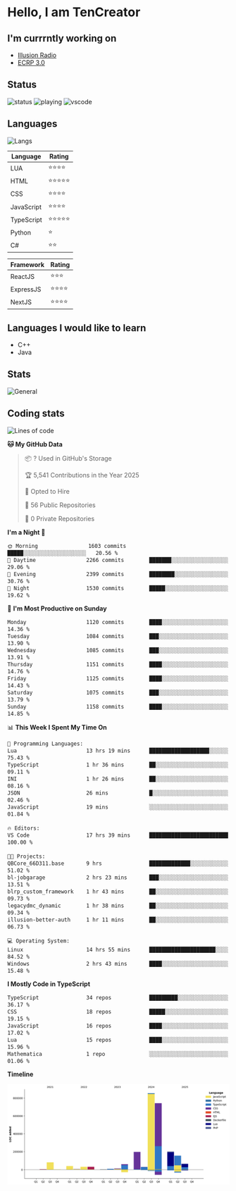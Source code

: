 # Hello, I am TenCreator

## I'm currrntly working on
- [Illusion Radio](https://illusionradio.co.uk/)
- [ECRP 3.0](http://github.com/Emerald-Coast-Roleplay/)

## Status
![status](https://api.statusbadges.me/badge/status/518334475038359555?simple=true&style=for-the-badge)
![playing](https://api.statusbadges.me/badge/playing/518334475038359555?style=for-the-badge)
![vscode](https://api.statusbadges.me/badge/vscode/518334475038359555?style=for-the-badge)

## Languages
![Langs](https://github-readme-stats.vercel.app/api/top-langs/?username=tencreator&layout=compact&theme=radical)


|Language|Rating|
|--------|------|
|LUA|⭐️⭐️⭐️⭐️|
|HTML|⭐️⭐️⭐️⭐️⭐️|
|CSS|⭐️⭐️⭐️⭐️|
|JavaScript|⭐️⭐️⭐️⭐️|
|TypeScript|⭐️⭐️⭐️⭐️⭐️|
|Python|⭐️|
|C#|⭐️⭐️ |

|Framework|Rating|
|--------|------|
|ReactJS|⭐️⭐️⭐|
|ExpressJS|⭐️⭐️⭐️⭐️|
|NextJS|⭐️⭐️⭐⭐️|

## Languages I would like to learn
- C++
- Java

## Stats
![General](https://github-readme-stats.vercel.app/api?username=tencreator&show_icons=true&theme=radical)

## Coding stats

<!--START_SECTION:waka-->
![Lines of code](https://img.shields.io/badge/From%20Hello%20World%20I%27ve%20Written-2.5%20million%20lines%20of%20code-blue)

**🐱 My GitHub Data** 

> 📦 ? Used in GitHub's Storage 
 > 
> 🏆 5,541 Contributions in the Year 2025
 > 
> 💼 Opted to Hire
 > 
> 📜 56 Public Repositories 
 > 
> 🔑 0 Private Repositories 
 > 
**I'm a Night 🦉** 

```text
🌞 Morning                1603 commits        █████░░░░░░░░░░░░░░░░░░░░   20.56 % 
🌆 Daytime                2266 commits        ███████░░░░░░░░░░░░░░░░░░   29.06 % 
🌃 Evening                2399 commits        ████████░░░░░░░░░░░░░░░░░   30.76 % 
🌙 Night                  1530 commits        █████░░░░░░░░░░░░░░░░░░░░   19.62 % 
```
📅 **I'm Most Productive on Sunday** 

```text
Monday                   1120 commits        ████░░░░░░░░░░░░░░░░░░░░░   14.36 % 
Tuesday                  1084 commits        ███░░░░░░░░░░░░░░░░░░░░░░   13.90 % 
Wednesday                1085 commits        ███░░░░░░░░░░░░░░░░░░░░░░   13.91 % 
Thursday                 1151 commits        ████░░░░░░░░░░░░░░░░░░░░░   14.76 % 
Friday                   1125 commits        ████░░░░░░░░░░░░░░░░░░░░░   14.43 % 
Saturday                 1075 commits        ███░░░░░░░░░░░░░░░░░░░░░░   13.79 % 
Sunday                   1158 commits        ████░░░░░░░░░░░░░░░░░░░░░   14.85 % 
```


📊 **This Week I Spent My Time On** 

```text
💬 Programming Languages: 
Lua                      13 hrs 19 mins      ███████████████████░░░░░░   75.43 % 
TypeScript               1 hr 36 mins        ██░░░░░░░░░░░░░░░░░░░░░░░   09.11 % 
INI                      1 hr 26 mins        ██░░░░░░░░░░░░░░░░░░░░░░░   08.16 % 
JSON                     26 mins             █░░░░░░░░░░░░░░░░░░░░░░░░   02.46 % 
JavaScript               19 mins             ░░░░░░░░░░░░░░░░░░░░░░░░░   01.84 % 

🔥 Editors: 
VS Code                  17 hrs 39 mins      █████████████████████████   100.00 % 

🐱‍💻 Projects: 
QBCore_66D311.base       9 hrs               █████████████░░░░░░░░░░░░   51.02 % 
bl-jobgarage             2 hrs 23 mins       ███░░░░░░░░░░░░░░░░░░░░░░   13.51 % 
blrp_custom_framework    1 hr 43 mins        ██░░░░░░░░░░░░░░░░░░░░░░░   09.73 % 
legacydmc_dynamic        1 hr 38 mins        ██░░░░░░░░░░░░░░░░░░░░░░░   09.34 % 
illusion-better-auth     1 hr 11 mins        ██░░░░░░░░░░░░░░░░░░░░░░░   06.73 % 

💻 Operating System: 
Linux                    14 hrs 55 mins      █████████████████████░░░░   84.52 % 
Windows                  2 hrs 43 mins       ████░░░░░░░░░░░░░░░░░░░░░   15.48 % 
```

**I Mostly Code in TypeScript** 

```text
TypeScript               34 repos            █████████░░░░░░░░░░░░░░░░   36.17 % 
CSS                      18 repos            █████░░░░░░░░░░░░░░░░░░░░   19.15 % 
JavaScript               16 repos            ████░░░░░░░░░░░░░░░░░░░░░   17.02 % 
Lua                      15 repos            ████░░░░░░░░░░░░░░░░░░░░░   15.96 % 
Mathematica              1 repo              ░░░░░░░░░░░░░░░░░░░░░░░░░   01.06 % 
```



**Timeline**

![Lines of Code chart](https://raw.githubusercontent.com/tencreator/tencreator/main/assets/bar_graph.png)


<!--END_SECTION:waka-->
